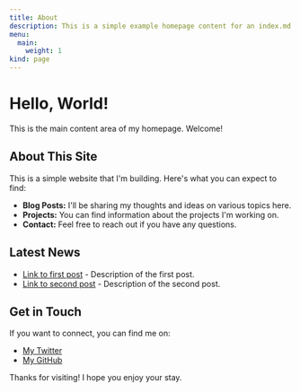 ```yaml
---
title: About
description: This is a simple example homepage content for an index.md file.
menu:
  main:
    weight: 1
kind: page
---
```


# Hello, World!

This is the main content area of my homepage.  Welcome!

## About This Site

This is a simple website that I'm building. Here's what you can expect to find:

*   **Blog Posts:** I'll be sharing my thoughts and ideas on various topics here.
*   **Projects:** You can find information about the projects I'm working on.
*   **Contact:** Feel free to reach out if you have any questions.

## Latest News

* [Link to first post](link-to-first-post.md) - Description of the first post.
* [Link to second post](link-to-second-post.md) - Description of the second post.

## Get in Touch

If you want to connect, you can find me on:

*   [My Twitter](https://twitter.com/your_twitter_handle)
*   [My GitHub](https://github.com/your_github_username)

Thanks for visiting! I hope you enjoy your stay.
